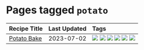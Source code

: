 # Pages tagged `potato`

|Recipe Title|Last Updated|Tags
|:---|:---|:---|
|[Potato Bake](../recipes/potatobake.md)|2023-07-02|[![](https://img.shields.io/badge/tag-baked-1d5152)](../tags/baked.md) [![](https://img.shields.io/badge/tag-cheesey-32613c)](../tags/cheesey.md) [![](https://img.shields.io/badge/tag-dairy-af803c)](../tags/dairy.md) [![](https://img.shields.io/badge/tag-potato-659a8f)](../tags/potato.md) [![](https://img.shields.io/badge/tag-savoury-5d33f3)](../tags/savoury.md) [![](https://img.shields.io/badge/tag-sides-208450)](../tags/sides.md)|